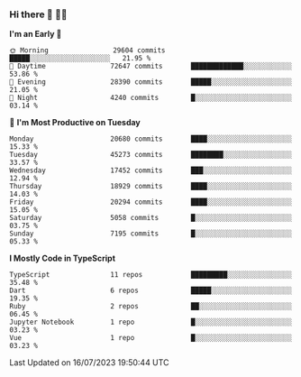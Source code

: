 ### Hi there 👋 🧑‍💻



<!--START_SECTION:waka-->
**I'm an Early 🐤** 

```text
🌞 Morning                29604 commits       █████░░░░░░░░░░░░░░░░░░░░   21.95 % 
🌆 Daytime                72647 commits       █████████████░░░░░░░░░░░░   53.86 % 
🌃 Evening                28390 commits       █████░░░░░░░░░░░░░░░░░░░░   21.05 % 
🌙 Night                  4240 commits        █░░░░░░░░░░░░░░░░░░░░░░░░   03.14 % 
```
📅 **I'm Most Productive on Tuesday** 

```text
Monday                   20680 commits       ████░░░░░░░░░░░░░░░░░░░░░   15.33 % 
Tuesday                  45273 commits       ████████░░░░░░░░░░░░░░░░░   33.57 % 
Wednesday                17452 commits       ███░░░░░░░░░░░░░░░░░░░░░░   12.94 % 
Thursday                 18929 commits       ████░░░░░░░░░░░░░░░░░░░░░   14.03 % 
Friday                   20294 commits       ████░░░░░░░░░░░░░░░░░░░░░   15.05 % 
Saturday                 5058 commits        █░░░░░░░░░░░░░░░░░░░░░░░░   03.75 % 
Sunday                   7195 commits        █░░░░░░░░░░░░░░░░░░░░░░░░   05.33 % 
```


**I Mostly Code in TypeScript** 

```text
TypeScript               11 repos            █████████░░░░░░░░░░░░░░░░   35.48 % 
Dart                     6 repos             █████░░░░░░░░░░░░░░░░░░░░   19.35 % 
Ruby                     2 repos             ██░░░░░░░░░░░░░░░░░░░░░░░   06.45 % 
Jupyter Notebook         1 repo              █░░░░░░░░░░░░░░░░░░░░░░░░   03.23 % 
Vue                      1 repo              █░░░░░░░░░░░░░░░░░░░░░░░░   03.23 % 
```




 Last Updated on 16/07/2023 19:50:44 UTC
<!--END_SECTION:waka-->


